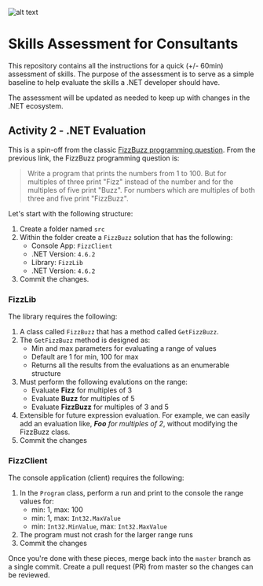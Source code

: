 ![alt text](http://lozanotek.com/images/logo.gif "Created by Lozanotek, Inc.") 
# Skills Assessment for Consultants

This repository contains all the instructions for a quick (+/- 60min) assessment of skills. The purpose of the assessment is to serve as a simple baseline to help evaluate the skills a .NET developer should have.

The assessment will be updated as needed to keep up with changes in the .NET ecosystem.

## Activity 2 - .NET Evaluation
This is a spin-off from the classic [FizzBuzz programming question](https://blog.codinghorror.com/why-cant-programmers-program). From the previous link, the FizzBuzz programming question is:

> Write a program that prints the numbers from 1 to 100. But for multiples of three print "Fizz" instead of the number and for the multiples of five print "Buzz". For numbers which are multiples of both three and five print "FizzBuzz".

Let's start with the following structure:

1. Create a folder named `src`
2. Within the folder create a `FizzBuzz` solution that has the following:
   * Console App: `FizzClient`
   * .NET Version: `4.6.2`
   * Library: `FizzLib`
   * .NET Version: `4.6.2`
3. Commit the changes.

### FizzLib
The library requires the following:

1. A class called `FizzBuzz` that has a method called `GetFizzBuzz`.
2. The `GetFizzBuzz` method is designed as:
   * Min and max parameters for evaluating a range of values
   * Default are 1 for min, 100 for max
   * Returns all the results from the evaluations as an enumerable structure
3. Must perform the following evalutions on the range:
   * Evaluate **Fizz** for multiples of 3
   * Evaluate **Buzz** for multiples of 5
   * Evaluate **FizzBuzz** for multiples of 3 and 5
4. Extensible for future expression evaluation. For example, we can easily add an evaluation like, _**Foo** for multiples of 2_, without modifying the FizzBuzz class.
5. Commit the changes

### FizzClient
The console application (client) requires the following:

1. In the `Program` class, perform a run and print to the console the range values for:
   * min: 1, max: 100
   * min: 1, max: `Int32.MaxValue`
   * min: `Int32.MinValue`, max: `Int32.MaxValue`
2. The program must not crash for the larger range runs
3. Commit the changes

Once you're done with these pieces, merge back into the `master` branch as a single commit. Create a pull request (PR) from master so the changes can be reviewed.
